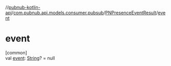 //[pubnub-kotlin-api](../../../index.md)/[com.pubnub.api.models.consumer.pubsub](../index.md)/[PNPresenceEventResult](index.md)/[event](event.md)

# event

[common]\
val [event](event.md): [String](https://kotlinlang.org/api/latest/jvm/stdlib/kotlin/-string/index.html)? = null
